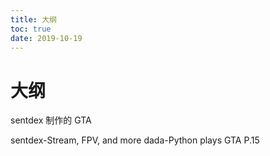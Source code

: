 ```yaml
---
title: 大纲
toc: true
date: 2019-10-19
---
```

# 大纲


sentdex 制作的 GTA

sentdex-Stream, FPV, and more dada-Python plays GTA P.15
